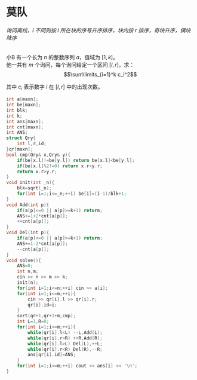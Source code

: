 # 莫队
######    询问离线，l 不同则按 l 所在块的序号升序排序，块内按 r 排序，奇块升序，偶块降序
小B 有一个长为 $n$ 的整数序列 $a$，值域为 $[1,k]$。  
他一共有 $m$ 个询问，每个询问给定一个区间 $[l,r]$，求：  
$$\sum\limits_{i=1}^k c_i^2$$

其中 $c_i$ 表示数字 $i$ 在 $[l,r]$ 中的出现次数。  
```cpp
int a[maxn];
int be[maxn];
int blk;
int k;
int ans[maxn];
int cnt[maxn];
int ANS;
struct Qry{
    int l,r,id;
}qr[maxn];
bool cmp(Qry& x,Qry& y){
    if(be[x.l]!=be[y.l]) return be[x.l]<be[y.l];
    if(be[x.l]%2!=0) return x.r<y.r;
    return x.r>y.r;
}
void init(int _n){
    blk=sqrt(_n);
    for(int i=1;i<=_n;++i) be[i]=(i-1)/blk+1;
}
void Add(int p){
    if(a[p]<=0 || a[p]>=k+1) return;
    ANS+=1+2*cnt[a[p]];
    ++cnt[a[p]];
}
void Del(int p){
    if(a[p]<=0 || a[p]>=k+1) return;
    ANS+=1-2*cnt[a[p]];
    --cnt[a[p]];
}
void solve(){
    ANS=0;
    int n,m;
    cin >> n >> m >> k;
    init(n);
    for(int i=1;i<=n;++i) cin >> a[i];
    for(int i=1;i<=m;++i){
        cin >> qr[i].l >> qr[i].r;
        qr[i].id=i;
    }
    sort(qr+1,qr+1+m,cmp);
    int L=1,R=0;
    for(int i=1;i<=m;++i){
        while(qr[i].l<L) --L,Add(L);
        while(qr[i].r>R) ++R,Add(R);
        while(qr[i].l>L) Del(L),++L;
        while(qr[i].r<R) Del(R),--R;
        ans[qr[i].id]=ANS;
    }
    for(int i=1;i<=m;++i) cout << ans[i] << '\n';
}
```